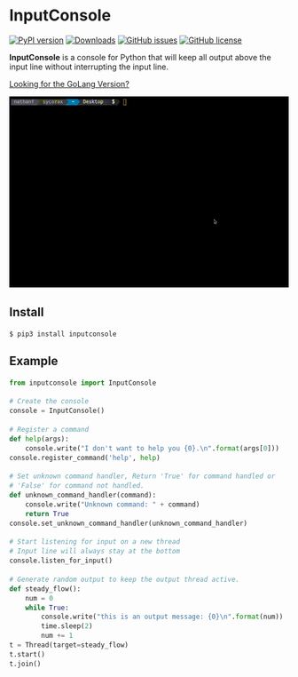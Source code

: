 # InputConsole

[![PyPI version](https://badge.fury.io/py/inputconsole.svg)](https://badge.fury.io/py/inputconsole)
[![Downloads](https://pepy.tech/badge/inputconsole)](https://pepy.tech/project/inputconsole)
[![GitHub issues](https://img.shields.io/github/issues/nathan-fiscaletti/inputconsole.svg)](https://github.com/nathan-fiscaletti/inputconsole/issues)
[![GitHub license](https://img.shields.io/github/license/nathan-fiscaletti/inputconsole.svg)](https://github.com/nathan-fiscaletti/inputconsole/blob/master/LICENSE)

**InputConsole** is a console for Python that will keep all output above the input line without interrupting the input line.

[Looking for the GoLang Version?](https://github.com/nathan-fiscaletti/inputconsole-go)

![Demo](./demo.gif)

## Install

```shell
$ pip3 install inputconsole
```

## Example

```py
from inputconsole import InputConsole

# Create the console
console = InputConsole()

# Register a command
def help(args):
    console.write("I don't want to help you {0}.\n".format(args[0]))
console.register_command('help', help)

# Set unknown command handler, Return 'True' for command handled or
# 'False' for command not handled.
def unknown_command_handler(command):
    console.write("Unknown command: " + command)
    return True
console.set_unknown_command_handler(unknown_command_handler)

# Start listening for input on a new thread
# Input line will always stay at the bottom
console.listen_for_input()

# Generate random output to keep the output thread active.
def steady_flow():
    num = 0
    while True:
        console.write("this is an output message: {0}\n".format(num))
        time.sleep(2)
        num += 1
t = Thread(target=steady_flow)
t.start()
t.join()
```
